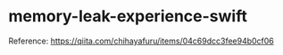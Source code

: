 # memory-leak-experience-swift

Reference: https://qiita.com/chihayafuru/items/04c69dcc3fee94b0cf06
